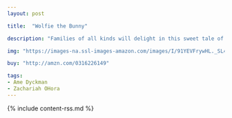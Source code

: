 ```yaml
---
layout: post

title:  "Wolfie the Bunny"

description: "Families of all kinds will delight in this sweet tale of new babies, sibling rivalry, bravery, unconditional love…and veggies! The Bunny family has adopted a wolf son, and daughter Dot is the only one who realizes Wolfie can—and might—eat them all up! Dot tries to get through to her parents, but they are too smitten to listen. A new brother takes getting used to, and when (in a twist of fate) it’s Wolfie who’s threatened, can Dot save the day?"

img: "https://images-na.ssl-images-amazon.com/images/I/91YEVFrywHL._SL480_.jpg"

buy: "http://amzn.com/0316226149"

tags:
- Ame Dyckman
- Zachariah OHora
---
```


{% include content-rss.md %}